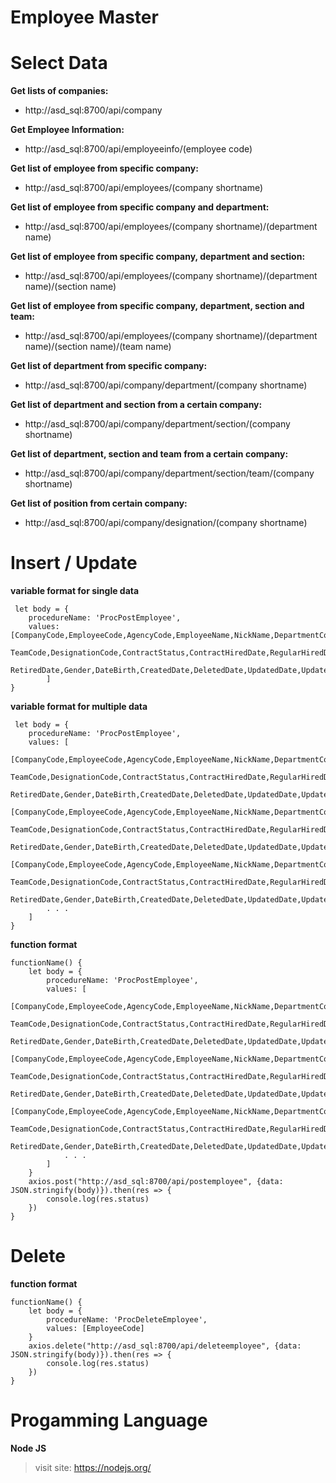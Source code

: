 # Employee Master

# Select Data

**Get lists of companies:** 
* http://asd_sql:8700/api/company

**Get Employee Information:**
* http://asd_sql:8700/api/employeeinfo/(employee code)

**Get list of employee from specific company:**
* http://asd_sql:8700/api/employees/(company shortname)

**Get list of employee from specific company and department:**
* http://asd_sql:8700/api/employees/(company shortname)/(department name)

**Get list of employee from specific company, department and section:**
* http://asd_sql:8700/api/employees/(company shortname)/(department name)/(section name)

**Get list of employee from specific company, department, section and team:**
* http://asd_sql:8700/api/employees/(company shortname)/(department name)/(section name)/(team name)

**Get list of department from specific company:**
* http://asd_sql:8700/api/company/department/(company shortname)

**Get list of department and section from a certain company:**
* http://asd_sql:8700/api/company/department/section/(company shortname)

**Get list of department, section and team from a certain company:**
* http://asd_sql:8700/api/company/department/section/team/(company shortname)

**Get list of position from certain company:**
* http://asd_sql:8700/api/company/designation/(company shortname)


# Insert / Update

**variable format for single data**


```
 let body = {
    procedureName: 'ProcPostEmployee',
    values: [CompanyCode,EmployeeCode,AgencyCode,EmployeeName,NickName,DepartmentCode,SectionCode,
            TeamCode,DesignationCode,ContractStatus,ContractHiredDate,RegularHiredDate,
            RetiredDate,Gender,DateBirth,CreatedDate,DeletedDate,UpdatedDate,UpdatedBy
        ]
}
```


**variable format for multiple data**


```
 let body = {
    procedureName: 'ProcPostEmployee',
    values: [
        [CompanyCode,EmployeeCode,AgencyCode,EmployeeName,NickName,DepartmentCode,SectionCode,
            TeamCode,DesignationCode,ContractStatus,ContractHiredDate,RegularHiredDate,
            RetiredDate,Gender,DateBirth,CreatedDate,DeletedDate,UpdatedDate,UpdatedBy],
        [CompanyCode,EmployeeCode,AgencyCode,EmployeeName,NickName,DepartmentCode,SectionCode,
            TeamCode,DesignationCode,ContractStatus,ContractHiredDate,RegularHiredDate,
            RetiredDate,Gender,DateBirth,CreatedDate,DeletedDate,UpdatedDate,UpdatedBy],
        [CompanyCode,EmployeeCode,AgencyCode,EmployeeName,NickName,DepartmentCode,SectionCode,
            TeamCode,DesignationCode,ContractStatus,ContractHiredDate,RegularHiredDate,
            RetiredDate,Gender,DateBirth,CreatedDate,DeletedDate,UpdatedDate,UpdatedBy],
        . . .
    ]
}
```

**function format**
```
functionName() { 
    let body = {
        procedureName: 'ProcPostEmployee',
        values: [
            [CompanyCode,EmployeeCode,AgencyCode,EmployeeName,NickName,DepartmentCode,SectionCode,
                TeamCode,DesignationCode,ContractStatus,ContractHiredDate,RegularHiredDate,
                RetiredDate,Gender,DateBirth,CreatedDate,DeletedDate,UpdatedDate,UpdatedBy],
            [CompanyCode,EmployeeCode,AgencyCode,EmployeeName,NickName,DepartmentCode,SectionCode,
                TeamCode,DesignationCode,ContractStatus,ContractHiredDate,RegularHiredDate,
                RetiredDate,Gender,DateBirth,CreatedDate,DeletedDate,UpdatedDate,UpdatedBy],
            [CompanyCode,EmployeeCode,AgencyCode,EmployeeName,NickName,DepartmentCode,SectionCode,
                TeamCode,DesignationCode,ContractStatus,ContractHiredDate,RegularHiredDate,
                RetiredDate,Gender,DateBirth,CreatedDate,DeletedDate,UpdatedDate,UpdatedBy],
            . . .
        ]
    }
    axios.post("http://asd_sql:8700/api/postemployee", {data: JSON.stringify(body)}).then(res => {
        console.log(res.status)
    })
}

```

# Delete
**function format**
```
functionName() { 
    let body = {
        procedureName: 'ProcDeleteEmployee',
        values: [EmployeeCode]
    }
    axios.delete("http://asd_sql:8700/api/deleteemployee", {data: JSON.stringify(body)}).then(res => {
        console.log(res.status)
    })
}

```


# Progamming Language
**Node JS**
> visit site: https://nodejs.org/


